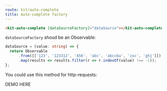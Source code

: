 ```yaml
---
route: kit/auto-complete
title: Auto-complete factory
---
```


```html
<kit-auto-complete [dataSourceFactory]="dataSource"></kit-auto-complete>
```

`dataSourceFactory` shoud be an Observable:

```typescript
dataSource = (value: string) => {
  return Observable
      .from([['123', '123312', '456', 'abc', 'abccba', 'zxc', 'ghj']])
      .map(results => results.filter(r => r.indexOf(value) !== -1));
};
```

You could use this method for http-requests:

DEMO HERE

